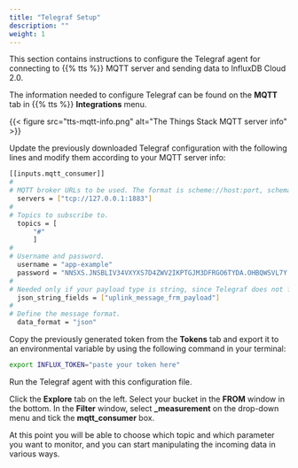 ```yaml
---
title: "Telegraf Setup"
description: ""
weight: 1
---
```


This section contains instructions to configure the Telegraf agent for connecting to {{% tts %}} MQTT server and sending data to InfluxDB Cloud 2.0.

<!--more-->

The information needed to configure Telegraf can be found on the **MQTT** tab in {{% tts %}} **Integrations** menu.

{{< figure src="tts-mqtt-info.png" alt="The Things Stack MQTT server info" >}}

Update the previously downloaded Telegraf configuration with the following lines and modify them according to your MQTT server info:

```bash
[[inputs.mqtt_consumer]]
#
# MQTT broker URLs to be used. The format is scheme://host:port, schema can be tcp, ssl, or ws.
  servers = ["tcp://127.0.0.1:1883"]
#
# Topics to subscribe to.
  topics = [
      "#"
      ]
#
# Username and password.
  username = "app-example"
  password = "NNSXS.JNSBLIV34VXYXS7D4ZWV2IKPTGJM3DFRGO6TYDA.OHBQWSVL7Y.........."
#
# Needed only if your payload type is string, since Telegraf does not forward data of this type by default.
  json_string_fields = ["uplink_message_frm_payload"]
#
# Define the message format.
  data_format = "json"
```

Copy the previously generated token from the **Tokens** tab and export it to an environmental variable by using the following command in your terminal:

```bash
export INFLUX_TOKEN="paste your token here"
```

Run the Telegraf agent with this configuration file.

Click the **Explore** tab on the left. Select your bucket in the **FROM** window in the bottom. In the **Filter** window, select **_measurement** on the drop-down menu and tick the **mqtt_consumer** box. 

At this point you will be able to choose which topic and which parameter you want to monitor, and you can start manipulating the incoming data in various ways.
